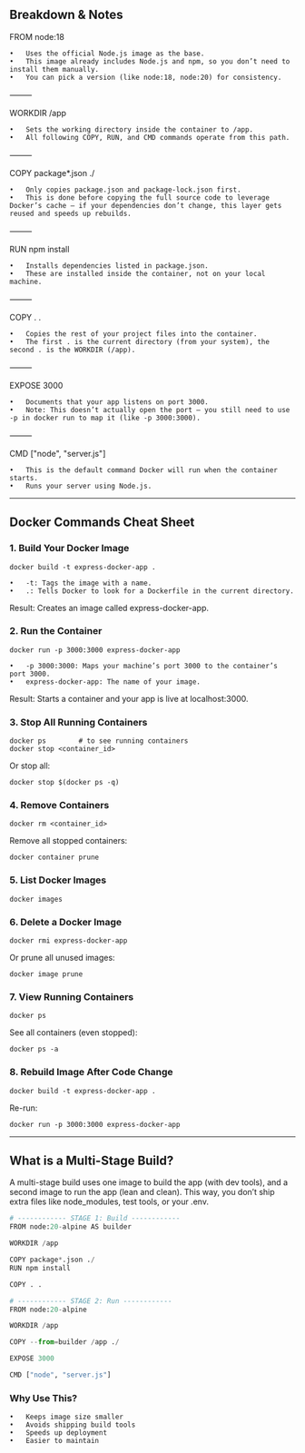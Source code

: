 ## Breakdown & Notes

FROM node:18

    •	Uses the official Node.js image as the base.
    •	This image already includes Node.js and npm, so you don’t need to install them manually.
    •	You can pick a version (like node:18, node:20) for consistency.

⸻

WORKDIR /app

    •	Sets the working directory inside the container to /app.
    •	All following COPY, RUN, and CMD commands operate from this path.

⸻

COPY package\*.json ./

    •	Only copies package.json and package-lock.json first.
    •	This is done before copying the full source code to leverage Docker’s cache — if your dependencies don’t change, this layer gets reused and speeds up rebuilds.

⸻

RUN npm install

    •	Installs dependencies listed in package.json.
    •	These are installed inside the container, not on your local machine.

⸻

COPY . .

    •	Copies the rest of your project files into the container.
    •	The first . is the current directory (from your system), the second . is the WORKDIR (/app).

⸻

EXPOSE 3000

    •	Documents that your app listens on port 3000.
    •	Note: This doesn’t actually open the port — you still need to use -p in docker run to map it (like -p 3000:3000).

⸻

CMD ["node", "server.js"]

    •	This is the default command Docker will run when the container starts.
    •	Runs your server using Node.js.

---

## Docker Commands Cheat Sheet

### 1. Build Your Docker Image

    docker build -t express-docker-app .

    •	-t: Tags the image with a name.
    •	.: Tells Docker to look for a Dockerfile in the current directory.

Result: Creates an image called express-docker-app.

### 2. Run the Container

    docker run -p 3000:3000 express-docker-app

    •	-p 3000:3000: Maps your machine’s port 3000 to the container’s port 3000.
    •	express-docker-app: The name of your image.

Result: Starts a container and your app is live at localhost:3000.

### 3. Stop All Running Containers

    docker ps        # to see running containers
    docker stop <container_id>

Or stop all:

    docker stop $(docker ps -q)

### 4. Remove Containers

    docker rm <container_id>

Remove all stopped containers:

    docker container prune

### 5. List Docker Images

    docker images

### 6. Delete a Docker Image

    docker rmi express-docker-app

Or prune all unused images:

    docker image prune

### 7. View Running Containers

    docker ps

See all containers (even stopped):

    docker ps -a

### 8. Rebuild Image After Code Change

    docker build -t express-docker-app .

Re-run:

    docker run -p 3000:3000 express-docker-app

---

## What is a Multi-Stage Build?

A multi-stage build uses one image to build the app (with dev tools), and a second image to run the app (lean and clean). This way, you don’t ship extra files like node_modules, test tools, or your .env.

```py
# ------------ STAGE 1: Build ------------
FROM node:20-alpine AS builder

WORKDIR /app

COPY package*.json ./
RUN npm install

COPY . .

# ------------ STAGE 2: Run ------------
FROM node:20-alpine

WORKDIR /app

COPY --from=builder /app ./

EXPOSE 3000

CMD ["node", "server.js"]
```

### Why Use This?

    •	Keeps image size smaller
    •	Avoids shipping build tools
    •	Speeds up deployment
    •	Easier to maintain
